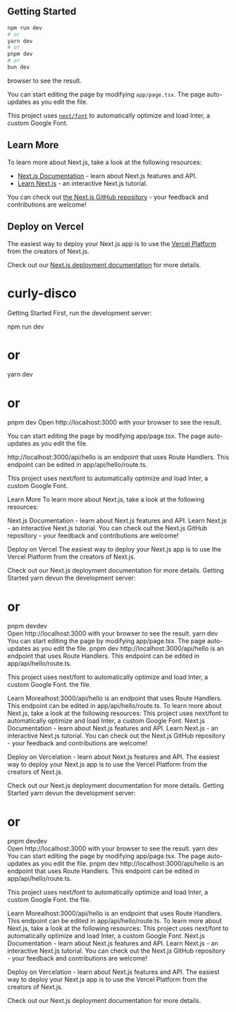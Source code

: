 

## Getting Started


```bash
npm run dev
# or
yarn dev
# or
pnpm dev
# or
bun dev
```

browser to see the result.

You can start editing the page by modifying `app/page.tsx`. The page auto-updates as you edit the file.

This project uses [`next/font`](https://nextjs.org/docs/basic-features/font-optimization) to automatically optimize and load Inter, a custom Google Font.

## Learn More

To learn more about Next.js, take a look at the following resources:

- [Next.js Documentation](https://nextjs.org/docs) - learn about Next.js features and API.
- [Learn Next.js](https://nextjs.org/learn) - an interactive Next.js tutorial.

You can check out [the Next.js GitHub repository](https://github.com/vercel/next.js/) - your feedback and contributions are welcome!

## Deploy on Vercel

The easiest way to deploy your Next.js app is to use the [Vercel Platform](https://vercel.com/new?utm_medium=default-template&filter=next.js&utm_source=create-next-app&utm_campaign=create-next-app-readme) from the creators of Next.js.

Check out our [Next.js deployment documentation](https://nextjs.org/docs/deployment) for more details.
# curly-disco
Getting Started
First, run the development server:

npm run dev
# or
yarn dev
# or
pnpm dev
Open http://localhost:3000 with your browser to see the result.

You can start editing the page by modifying app/page.tsx. The page auto-updates as you edit the file.

http://localhost:3000/api/hello is an endpoint that uses Route Handlers. This endpoint can be edited in app/api/hello/route.ts.

This project uses next/font to automatically optimize and load Inter, a custom Google Font.

Learn More
To learn more about Next.js, take a look at the following resources:

Next.js Documentation - learn about Next.js features and API.
Learn Next.js - an interactive Next.js tutorial.
You can check out the Next.js GitHub repository - your feedback and contributions are welcome!

Deploy on Vercel
The easiest way to deploy your Next.js app is to use the Vercel Platform from the creators of Next.js.

Check out our Next.js deployment documentation for more details.
Getting Started
yarn devun the development server:
# or                                            
pnpm devdev                              
Open http://localhost:3000 with your browser to see the result.
yarn dev
You can start editing the page by modifying app/page.tsx. The page auto-updates as you edit the file.
pnpm dev
http://localhost:3000/api/hello is an endpoint that uses Route Handlers. This endpoint can be edited in app/api/hello/route.ts.

This project uses next/font to automatically optimize and load Inter, a custom Google Font. the file.

Learn Morealhost:3000/api/hello is an endpoint that uses Route Handlers. This endpoint can be edited in app/api/hello/route.ts.
To learn more about Next.js, take a look at the following resources:
This project uses next/font to automatically optimize and load Inter, a custom Google Font.
Next.js Documentation - learn about Next.js features and API.
Learn Next.js - an interactive Next.js tutorial.
You can check out the Next.js GitHub repository - your feedback and contributions are welcome!

Deploy on Vercelation - learn about Next.js features and API.
The easiest way to deploy your Next.js app is to use the Vercel Platform from the creators of Next.js.

Check out our Next.js deployment documentation for more details.
Getting Started
yarn devun the development server:
# or                                            
pnpm devdev                              
Open http://localhost:3000 with your browser to see the result.
yarn dev
You can start editing the page by modifying app/page.tsx. The page auto-updates as you edit the file.
pnpm dev
http://localhost:3000/api/hello is an endpoint that uses Route Handlers. This endpoint can be edited in app/api/hello/route.ts.

This project uses next/font to automatically optimize and load Inter, a custom Google Font. the file.

Learn Morealhost:3000/api/hello is an endpoint that uses Route Handlers. This endpoint can be edited in app/api/hello/route.ts.
To learn more about Next.js, take a look at the following resources:
This project uses next/font to automatically optimize and load Inter, a custom Google Font.
Next.js Documentation - learn about Next.js features and API.
Learn Next.js - an interactive Next.js tutorial.
You can check out the Next.js GitHub repository - your feedback and contributions are welcome!

Deploy on Vercelation - learn about Next.js features and API.
The easiest way to deploy your Next.js app is to use the Vercel Platform from the creators of Next.js.

Check out our Next.js deployment documentation for more details.
